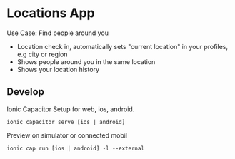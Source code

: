 # Locations App

Use Case: Find people around you

- Location check in, automatically sets "current location" in your profiles, e.g city or region
- Shows people around you in the same location
- Shows your location history

## Develop

Ionic Capacitor Setup for web, ios, android.

```
ionic capacitor serve [ios | android]
```

Preview on simulator or connected mobil
```
ionic cap run [ios | android] -l --external
```


